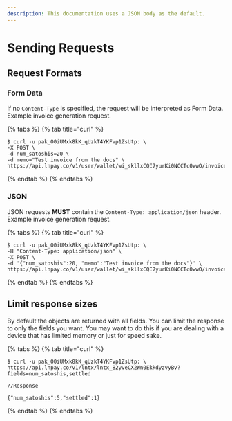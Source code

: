 ```yaml
---
description: This documentation uses a JSON body as the default.
---
```


# Sending Requests

## Request Formats

### Form Data

If no `Content-Type` is specified, the request will be interpreted as Form Data. Example invoice generation request.

{% tabs %}
{% tab title="curl" %}
```text
$ curl -u pak_O0iUMxk8kK_qUzkT4YKFvp1ZsUtp: \
-X POST \
-d num_satoshis=20 \
-d memo="Test invoice from the docs" \
https://api.lnpay.co/v1/user/wallet/wi_skllxCQI7yurKi0NCCTc0wwO/invoice
```
{% endtab %}
{% endtabs %}

### JSON

JSON requests **MUST** contain the `Content-Type: application/json` header. Example invoice generation request. 

{% tabs %}
{% tab title="curl" %}
```text
$ curl -u pak_O0iUMxk8kK_qUzkT4YKFvp1ZsUtp: \
-H "Content-Type: application/json" \
-X POST \
-d '{"num_satoshis":20, "memo":"Test invoice from the docs"}' \
https://api.lnpay.co/v1/user/wallet/wi_skllxCQI7yurKi0NCCTc0wwO/invoice
```
{% endtab %}
{% endtabs %}

## Limit response sizes

By default the objects are returned with all fields. You can limit the response to only the fields you want. You may want to do this if you are dealing with a device that has limited memory or just for speed sake.

{% tabs %}
{% tab title="curl" %}
```text
$ curl -u pak_O0iUMxk8kK_qUzkT4YKFvp1ZsUtp: \
https://api.lnpay.co/v1/lntx/lntx_82yveCX2Wn0EkkdyzvyBv?fields=num_satoshis,settled

//Response

{"num_satoshis":5,"settled":1}
```
{% endtab %}
{% endtabs %}

